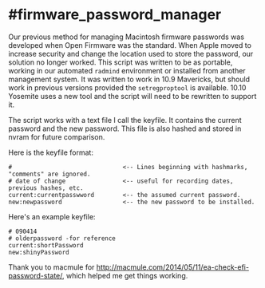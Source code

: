 #firmware_password_manager
=========================

Our previous method for managing Macintosh firmware passwords was developed when Open Firmware was the standard. When Apple moved to increase security and change the location used to store the password, our solution no longer worked. This script was written to be as portable, working in our automated `radmind` environment or installed from another management system. It was written to work in 10.9 Mavericks, but should work in previous versions provided the `setregproptool` is available. 10.10 Yosemite uses a new tool and the script will need to be rewritten to support it.

The script works with a text file I call the keyfile. It contains the current password and the new password. This file is also hashed and stored in nvram for future comparison.

Here is the keyfile format:
```
#							    <-- Lines beginning with hashmarks, "comments" are ignored.
# date of change 			    <-- useful for recording dates, previous hashes, etc.
current:currentpasswword 	    <-- the assumed current password.
new:newpassword 			    <-- the new password to be installed.
```

Here's an example keyfile:
```
# 090414
# olderpassword -for reference
current:shortPassword
new:shinyPassword
```



Thank you to macmule for <http://macmule.com/2014/05/11/ea-check-efi-password-state/>, which helped me get things working.
